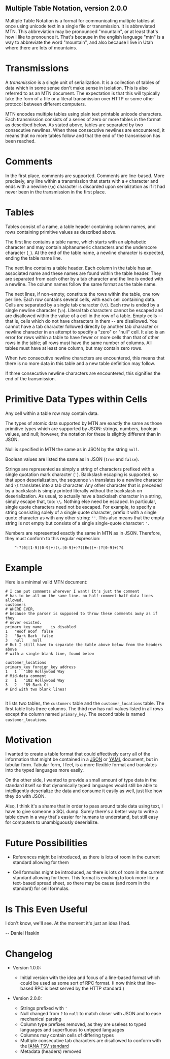 Multiple Table Notation, version 2.0.0
--------------------------------------

Multiple Table Notation is a format for communicating multiple tables at once
using unicode text in a single file or transmission. It is abbreviated MTN.
This abbreviation may be pronounced "mountain", or at least that's how I like
to pronounce it. That's because in the english language "mtn" is a way to
abbreviate the word "mountain", and also because I live in Utah where there are
lots of mountains.

Transmissions
=============

A *transmission* is a single unit of serialization. It is a collection of
tables of data which in some sense don't make sense in isolation. This is also
referred to as an MTN document. The expectation is that this will typically
take the form of a file or a literal transmission over HTTP or some other
protocol between different computers.

MTN encodes multiple tables using plain text printable unicode characters.
Each transmission consists of a series of zero or more tables in the format
as described below. As stated above, tables are separated by two consecutive
newlines.  When three consecutive newlines are encountered, it means that no
more tables follow and that the end of the transmission has been reached.

Comments
========

In the first place, comments are supported. Comments are line-based. More
precisely, any line within a transmission that starts with a `#` character
and ends with a newline (`\n`) character is discarded upon serialization
as if it had never been in the transmission in the first place.

Tables
======

Tables consist of a name, a table header containing column names, and
rows containing primitive values as described above.

The first line contains a table name, which starts with an alphabetic character
and may contain alphanumeric characters and the underscore character (`_`). At
the end of the table name, a newline character is expected, ending the table
name line.

The next line contains a table header. Each column in the table has an
associated name and these names are found within the table header. They are
separated from each other by a tab character and the line is ended with a
newline. The column names follow the same format as the table name.

The next lines, if non-empty, constitute the rows within the table, one row per
line. Each row contains several cells, with each cell containing data. Cells
are separated by a single tab character (`\t`). Each row is ended by a single
newline character (`\n`). Literal tab characters cannot be escaped and are
disallowed within the value of a cell in the row of a table.  Empty cells --
that is, cells which do not have characters in them -- are disallowed.  You
cannot have a tab character followed directly by another tab character or
newline character in an attempt to specify a "zero" or "null" cell. It also is
an error for rows within a table to have fewer or more cells than that of other
rows in the table; all rows must have the same number of columns. All tables
must have at least one column, but may contain zero rows.

When two consecutive newline characters are encountered, this means that
there is no more data in this table and a new table definition may follow.

If three consecutive newline characters are encountered, this signifies
the end of the transmission.

Primitive Data Types within Cells
=================================

Any cell within a table row may contain data.

The types of atomic data supported by MTN are exactly the same as those
primitive types which are supported by JSON: strings, numbers, boolean values,
and null; however, the notation for these is slightly different than in JSON.

Null is specified in MTN the same as in JSON by the string `null`.

Boolean values are listed the same as in JSON (`true` and `false`).

Strings are represented as simply a string of characters prefixed with a single
quotation mark character (`'`). Backslash escaping is supported, so that upon
deserialization, the sequence `\n` translates to a newline character and `\t`
translates into a tab character. Any other character that is preceded by a
backslash is simply printed literally without the backslash on deserialization.
As usual, to actually have a backslash character in a string, simply escape
that, too: `\\`. Nothing else need be escaped. In particular, single quote
characters need not be escaped. For example, to specify a string consisting
solely of a single quote character, prefix it with a single quote character as
with any other string: `''`. This also means that the empty string is not empty
but consists of a single single-quote character: `'`.

Numbers are represented exactly the same in MTN as in JSON. Therefore, they
must conform to this regular expression:
```
    ^-?(0|[1-9][0-9]+)(\.[0-9]+)?([Ee][+-]?[0-9]+)?$
```

Example
=======

Here is a minimal valid MTN document:

```
# I can put comments wherever I want! It's just the comment
# has to be all on the same line. no half-comment-half-data lines allowed.
customers
# WHERE EVER,
# because the parser is supposed to throw these comments away as if they
# never existed.
primary_key	name	is_disabled
1	'Woof Woof	false
2	'Bark Bark	false
3	null	null
# But I still have to separate the table above below from the headers above
# with a single blank line, found below

customer_locations
primary_key	foreign_key	address
1	1	'100 Hollywood Way
# Mid-data comment
2	1	'102 Hollywood Way
3	2	'89 Bark Ct
# End with two blank lines!


```
It lists two tables, the `customers` table
and the `customer_locations` table. The first table lists three columns.
The third row has null values listed in all rows except the column named
`primary_key`. The second table is named `customer_locations`.

Motivation
==========

I wanted to create a table format that could effectively carry all of the
information that might be contained in a [JSON](http://json.org/) or
[YAML](https://yaml.org/) document, but in tabular form. Tabular form, I feel,
is a more flexible format and translates into the typed languages more easily.

On the other side, I wanted to provide a small amount of type data in the
standard itself so that dynamically typed languages would still be able to
intelligently deserialize the data and consume it easily as well, just like how
they do with JSON.

Also, I think it's a shame that in order to pass around table data using text,
I have to give someone a SQL dump. Surely there's a better way to write
a table down in a way that's easier for humans to understand, but still
easy for computers to unambiguously deserialize.

Future Possibilities
====================

* References might be introduced, as there is lots of room in the current
  standard allowing for them

* Cell formulas might be introduced, as there is lots of room in the current
  standard allowing for them. This format is evolving to look more like a
  text-based spread sheet, so there may be cause (and room in the standard) for
  cell formulas.

Is This Even Useful
===================

I don't know, we'll see. At the moment it's just an idea I had.

-- Daniel Haskin

Changelog
=========

* Version 1.0.0:
  * Initial version with the idea and focus of a line-based format
    which could be used as some sort of RPC format.
    (I now think that line-based RPC is best served by the HTTP standard.)

* Version 2.0.0:
  * Strings prefixed with `'`
  * Null changed from `?` to `null` to match closer with JSON and to ease
    mechanical parsing
  * Column type prefixes removed, as they are useless to typed languages and
    superfluous to untyped languages
  * Columns may contain cells of differing types
  * Multiple consecutive tab characters are disallowed to conform with the
    [IANA TSV standard](https://www.iana.org/assignments/media-types/text/tab-separated-values)
  * Metadata (headers) removed
